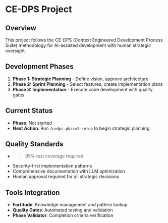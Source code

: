 # CE-DPS Project

## Overview
This project follows the CE-DPS (Context Engineered Development Process Suite) methodology for AI-assisted development with human strategic oversight.

## Development Phases
1. **Phase 1: Strategic Planning** - Define vision, approve architecture
2. **Phase 2: Sprint Planning** - Select features, create implementation plans
3. **Phase 3: Implementation** - Execute code development with quality gates

## Current Status
- **Phase**: Not started
- **Next Action**: Run `/cedps-phase1-setup` to begin strategic planning

## Quality Standards
- >95% test coverage required
- Security-first implementation patterns
- Comprehensive documentation with LLM optimization
- Human approval required for all strategic decisions

## Tools Integration
- **Fortitude**: Knowledge management and pattern lookup
- **Quality Gates**: Automated testing and validation
- **Phase Validator**: Completion criteria verification
